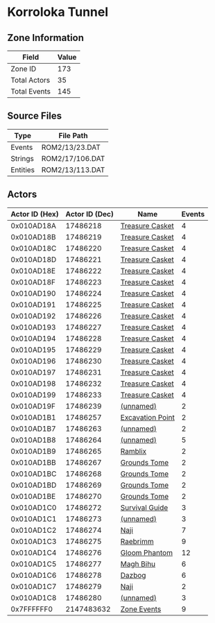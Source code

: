 # Korroloka Tunnel

## Zone Information

| Field        |   Value |
|--------------|---------|
| Zone ID      |     173 |
| Total Actors |      35 |
| Total Events |     145 |

## Source Files

| Type     | File Path       |
|----------|-----------------|
| Events   | ROM2/13/23.DAT  |
| Strings  | ROM2/17/106.DAT |
| Entities | ROM2/13/113.DAT |

## Actors

| Actor ID (Hex)   |   Actor ID (Dec) | Name                                                       |   Events |
|------------------|------------------|------------------------------------------------------------|----------|
| 0x010AD18A       |         17486218 | [Treasure Casket](./17486218%20-%20Treasure%20Casket.md)   |        4 |
| 0x010AD18B       |         17486219 | [Treasure Casket](./17486219%20-%20Treasure%20Casket.md)   |        4 |
| 0x010AD18C       |         17486220 | [Treasure Casket](./17486220%20-%20Treasure%20Casket.md)   |        4 |
| 0x010AD18D       |         17486221 | [Treasure Casket](./17486221%20-%20Treasure%20Casket.md)   |        4 |
| 0x010AD18E       |         17486222 | [Treasure Casket](./17486222%20-%20Treasure%20Casket.md)   |        4 |
| 0x010AD18F       |         17486223 | [Treasure Casket](./17486223%20-%20Treasure%20Casket.md)   |        4 |
| 0x010AD190       |         17486224 | [Treasure Casket](./17486224%20-%20Treasure%20Casket.md)   |        4 |
| 0x010AD191       |         17486225 | [Treasure Casket](./17486225%20-%20Treasure%20Casket.md)   |        4 |
| 0x010AD192       |         17486226 | [Treasure Casket](./17486226%20-%20Treasure%20Casket.md)   |        4 |
| 0x010AD193       |         17486227 | [Treasure Casket](./17486227%20-%20Treasure%20Casket.md)   |        4 |
| 0x010AD194       |         17486228 | [Treasure Casket](./17486228%20-%20Treasure%20Casket.md)   |        4 |
| 0x010AD195       |         17486229 | [Treasure Casket](./17486229%20-%20Treasure%20Casket.md)   |        4 |
| 0x010AD196       |         17486230 | [Treasure Casket](./17486230%20-%20Treasure%20Casket.md)   |        4 |
| 0x010AD197       |         17486231 | [Treasure Casket](./17486231%20-%20Treasure%20Casket.md)   |        4 |
| 0x010AD198       |         17486232 | [Treasure Casket](./17486232%20-%20Treasure%20Casket.md)   |        4 |
| 0x010AD199       |         17486233 | [Treasure Casket](./17486233%20-%20Treasure%20Casket.md)   |        4 |
| 0x010AD19F       |         17486239 | [(unnamed)](./17486239.md)                                 |        2 |
| 0x010AD1B1       |         17486257 | [Excavation Point](./17486257%20-%20Excavation%20Point.md) |        2 |
| 0x010AD1B7       |         17486263 | [(unnamed)](./17486263.md)                                 |        2 |
| 0x010AD1B8       |         17486264 | [(unnamed)](./17486264.md)                                 |        5 |
| 0x010AD1B9       |         17486265 | [Ramblix](./17486265%20-%20Ramblix.md)                     |        2 |
| 0x010AD1BB       |         17486267 | [Grounds Tome](./17486267%20-%20Grounds%20Tome.md)         |        2 |
| 0x010AD1BC       |         17486268 | [Grounds Tome](./17486268%20-%20Grounds%20Tome.md)         |        2 |
| 0x010AD1BD       |         17486269 | [Grounds Tome](./17486269%20-%20Grounds%20Tome.md)         |        2 |
| 0x010AD1BE       |         17486270 | [Grounds Tome](./17486270%20-%20Grounds%20Tome.md)         |        2 |
| 0x010AD1C0       |         17486272 | [Survival Guide](./17486272%20-%20Survival%20Guide.md)     |        3 |
| 0x010AD1C1       |         17486273 | [(unnamed)](./17486273.md)                                 |        3 |
| 0x010AD1C2       |         17486274 | [Naji](./17486274%20-%20Naji.md)                           |        7 |
| 0x010AD1C3       |         17486275 | [Raebrimm](./17486275%20-%20Raebrimm.md)                   |        9 |
| 0x010AD1C4       |         17486276 | [Gloom Phantom](./17486276%20-%20Gloom%20Phantom.md)       |       12 |
| 0x010AD1C5       |         17486277 | [Magh Bihu](./17486277%20-%20Magh%20Bihu.md)               |        6 |
| 0x010AD1C6       |         17486278 | [Dazbog](./17486278%20-%20Dazbog.md)                       |        6 |
| 0x010AD1C7       |         17486279 | [Naji](./17486279%20-%20Naji.md)                           |        2 |
| 0x010AD1C8       |         17486280 | [(unnamed)](./17486280.md)                                 |        3 |
| 0x7FFFFFF0       |       2147483632 | [Zone Events](./Zone%20Events.md)                          |        9 |